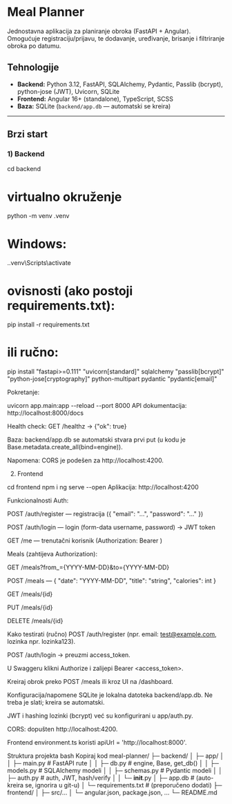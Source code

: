 # Meal Planner

Jednostavna aplikacija za planiranje obroka (FastAPI + Angular).  
Omogućuje registraciju/prijavu, te dodavanje, uređivanje, brisanje i filtriranje obroka po datumu.

## Tehnologije

- **Backend:** Python 3.12, FastAPI, SQLAlchemy, Pydantic, Passlib (bcrypt), python-jose (JWT), Uvicorn, SQLite
- **Frontend:** Angular 16+ (standalone), TypeScript, SCSS
- **Baza:** SQLite (`backend/app.db` — automatski se kreira)

---

## Brzi start

### 1) Backend

cd backend

# virtualno okruženje
python -m venv .venv
# Windows:
.\.venv\Scripts\activate


# ovisnosti (ako postoji requirements.txt):
pip install -r requirements.txt
# ili ručno:
pip install "fastapi>=0.111" "uvicorn[standard]" sqlalchemy "passlib[bcrypt]" "python-jose[cryptography]" python-multipart pydantic "pydantic[email]"


Pokretanje:

uvicorn app.main:app --reload --port 8000
API dokumentacija: http://localhost:8000/docs

Health check: GET /healthz → {"ok": true}

Baza: backend/app.db se automatski stvara prvi put (u kodu je Base.metadata.create_all(bind=engine)).

Napomena: CORS je podešen za http://localhost:4200.


2) Frontend
   
cd frontend
npm i
ng serve --open
Aplikacija: http://localhost:4200

Funkcionalnosti
Auth:

POST /auth/register — registracija ({ "email": "...", "password": "..." })

POST /auth/login — login (form-data username, password) → JWT token

GET /me — trenutačni korisnik (Authorization: Bearer <token>)

Meals (zahtijeva Authorization):

GET /meals?from_={YYYY-MM-DD}&to={YYYY-MM-DD}

POST /meals — { "date": "YYYY-MM-DD", "title": "string", "calories": int }

GET /meals/{id}

PUT /meals/{id}

DELETE /meals/{id}

Kako testirati (ručno)
POST /auth/register (npr. email: test@example.com, lozinka npr. lozinka123).

POST /auth/login → preuzmi access_token.

U Swaggeru klikni Authorize i zalijepi Bearer <access_token>.

Kreiraj obrok preko POST /meals ili kroz UI na /dashboard.


Konfiguracija/napomene
SQLite je lokalna datoteka backend/app.db. Ne treba je slati; kreira se automatski.

JWT i hashing lozinki (bcrypt) već su konfigurirani u app/auth.py.

CORS: dopušten http://localhost:4200.

Frontend environment.ts koristi apiUrl = 'http://localhost:8000'.

Struktura projekta
bash
Kopiraj kod
meal-planner/
├─ backend/
│  ├─ app/
│  │  ├─ main.py         # FastAPI rute
│  │  ├─ db.py           # engine, Base, get_db()
│  │  ├─ models.py       # SQLAlchemy modeli
│  │  ├─ schemas.py      # Pydantic modeli
│  │  ├─ auth.py         # auth, JWT, hash/verify
│  │  └─ __init__.py
│  ├─ app.db             # (auto-kreira se, ignorira u git-u)
│  └─ requirements.txt   # (preporučeno dodati)
├─ frontend/
│  ├─ src/...
│  └─ angular.json, package.json, ...
└─ README.md
